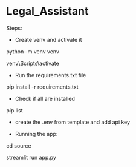 # Legal_Assistant

Steps:

- Create venv and activate it
  
 python -m venv venv
 
 venv\Scripts\activate

- Run the requirements.txt file
  
pip install -r requirements.txt

- Check if all are installed
  
pip list

- create the .env from template and add api key

- Running the app:

cd source

streamlit run app.py
